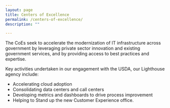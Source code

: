 ```yaml
---
layout: page
title: Centers of Excellence
permalink: /centers-of-excellence/
description: ""

---
```


<div class="deck">The CoEs seek to accelerate the modernization of IT infrastructure across government by leveraging private sector innovation and existing government services, and by providing access to best practices and expertise.</div>

Key activities undertaken in our engagement with the USDA, our Lighthouse agency include:

- Accelerating cloud adoption
- Consolidating data centers and call centers
- Developing metrics and dashboards to drive process improvement
- Helping to Stand up the new Customer Experience office.
